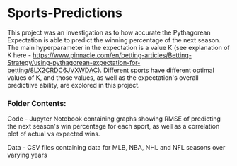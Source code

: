 # Sports-Predictions

This project was an investigation as to how accurate the Pythagorean Expectation is able to predict the winning percentage of the next season.  The main hyperparameter in the expectation is a value K (see explanation of K here - https://www.pinnacle.com/en/betting-articles/Betting-Strategy/using-pythagorean-expectation-for-betting/8LX2CRDC6JVXWDAC).  Different sports have different optimal values of K, and those values, as well as the expectation's overall predictiive ability, are explored in this project.

### Folder Contents:

Code - Jupyter Notebook containing graphs showing RMSE of predicting the next season's win percentage for each sport, as well as a correlation plot of actual vs expected wins.

Data - CSV files containing data for MLB, NBA, NHL and NFL seasons over varying years
